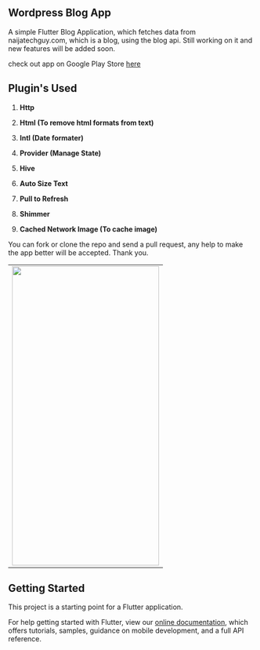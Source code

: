 ## Wordpress Blog App

A simple Flutter Blog Application, which fetches data from naijatechguy.com, which is a blog, using the blog api. Still working on it and new features will be added soon.

<p> check out app on Google Play Store <a href='https://play.google.com/store/apps/details?id=com.viewus.wp_blog'> here </a>

## Plugin's Used
1. <p><b> Http </b></p> 
2. <p><b> Html (To remove html formats from text) </b></p>
3. <p><b> Intl (Date formater) </b></p>
4. <p><b> Provider (Manage State) </b></p>
5. <p><b> Hive </b></p>
6. <p><b> Auto Size Text </b></p>
6. <p><b> Pull to Refresh </b></p>
7. <p><b> Shimmer </b></p>
7. <p><b> Cached Network Image (To cache image) </b></p>

<p>
You can fork or clone the repo and send a pull request, any help to make the app better will be accepted. Thank you.
</p>

<center>
<table>
  <tbody>
    <tr>
      <td><img src='https://github.com/quiet-programmer/wp_blog_app/blob/master/ss/naijtechguyTwo.gif' width='300' height='610'></td>
     </tr>
  </tbody>
</table>
</center>

## Getting Started

This project is a starting point for a Flutter application.

For help getting started with Flutter, view our
[online documentation](https://flutter.dev/docs), which offers tutorials,
samples, guidance on mobile development, and a full API reference.
